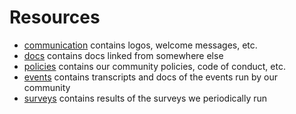 # Resources

- [communication](./communication) contains logos, welcome messages, etc.
- [docs](./docs) contains docs linked from somewhere else
- [policies](./policies) contains our community policies, code of conduct, etc.
- [events](./events) contains transcripts and docs of the events run by our community
- [surveys](./surveys) contains results of the surveys we periodically run
